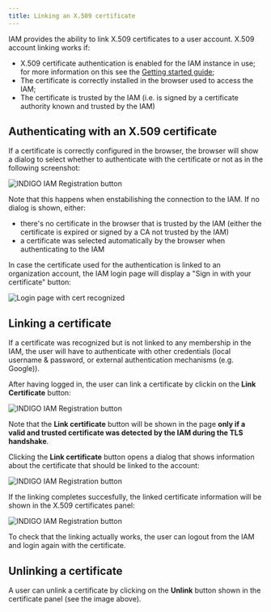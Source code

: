 ```yaml
---
title: Linking an X.509 certificate
---
```


IAM provides the ability to link X.509 certificates to a user account. X.509
account linking works if:

- X.509 certificate authentication is enabled for the IAM instance in use; for
  more information on this see the [Getting started guide](/docs/getting-started/nginx);
- The certificate is correctly installed in the browser used to access the IAM;
- The certificate is trusted by the IAM (i.e. is signed by a certificate
  authority known and trusted by the IAM)

## Authenticating with an X.509 certificate 

If a certificate is correctly configured in the browser, the browser will show
a dialog to select whether to authenticate with the certificate or not as in the
following screenshot: 

![INDIGO IAM Registration button](../images/account-link-x509-1.png)

Note that this happens when enstabilishing the connection to the IAM. If no
dialog is shown, either:

- there's no certificate in the browser that is trusted by the IAM (either the
  certificate is expired or signed by a CA not trusted by the IAM)
- a certificate was selected automatically by the browser when authenticating
  to the IAM

In case the certificate used for the authentication is linked to an
organization account, the IAM login page will display a "Sign in with your
certificate" button:

![Login page with cert recognized](../images/account-link-x509-5.png)

## Linking a certificate

If a certificate was recognized but is not linked to any membership in the IAM,
the user will have to authenticate with other credentials (local username &
password, or external authentication mechanisms (e.g. Google)).

After having logged in, the user can link a certificate by clickin on the
__Link Certificate__ button:

![INDIGO IAM Registration button](../images/account-link-x509-2.png)

Note that the __Link certificate__ button will be shown in the page __only if a
valid and trusted certificate was detected by the IAM during the TLS handshake__.

Clicking the __Link certificate__ button opens a dialog that shows information
about the certificate that should be linked to the account: 

![INDIGO IAM Registration button](../images/account-link-x509-3.png)

If the linking completes succesfully, the linked certificate information will
be shown in the X.509 certificates panel:

![INDIGO IAM Registration button](../images/account-link-x509-4.png)

To check that the linking actually works, the user can logout from the IAM and
login again with the certificate.

## Unlinking a certificate

A user can unlink a certificate by clicking on the __Unlink__ button shown in
the certificate panel (see the image above).

